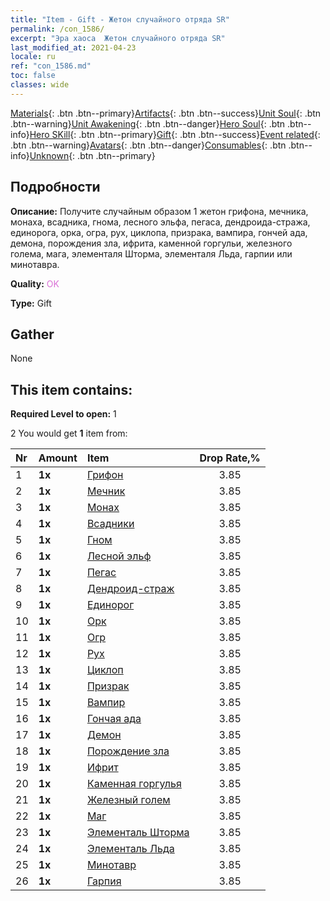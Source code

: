 ```yaml
---
title: "Item - Gift - Жетон случайного отряда SR"
permalink: /con_1586/
excerpt: "Эра хаоса  Жетон случайного отряда SR"
last_modified_at: 2021-04-23
locale: ru
ref: "con_1586.md"
toc: false
classes: wide
---
```

 [Materials](/ItemsRU/){: .btn .btn--primary}[Artifacts](/ItemsRU/Artifacts/){: .btn .btn--success}[Unit Soul](/ItemsRU/UnitSoul/){: .btn .btn--warning}[Unit Awakening](/ItemsRU/UnitAwakening/){: .btn .btn--danger}[Hero Soul](/ItemsRU/HeroSoul/){: .btn .btn--info}[Hero SKill](/ItemsRU/HeroSkill/){: .btn .btn--primary}[Gift](/ItemsRU/Gift/){: .btn .btn--success}[Event related](/ItemsRU/Events/){: .btn .btn--warning}[Avatars](/ItemsRU/Avatars/){: .btn .btn--danger}[Consumables](/ItemsRU/Consumables/){: .btn .btn--info}[Unknown](/ItemsRU/Unknown/){: .btn .btn--primary}

## Подробности
 **Описание:** Получите случайным образом 1 жетон грифона, мечника, монаха, всадника, гнома, лесного эльфа, пегаса, дендроида-стража, единорога, орка, огра, рух, циклопа, призрака, вампира, гончей ада, демона, порождения зла, ифрита, каменной горгульи, железного голема, мага, элементаля Шторма, элементаля Льда, гарпии или минотавра.

 **Quality:** <span style="color: #DA70D6">OK</span>

 **Type:** Gift

## Gather

  None

## This item contains:

 **Required Level to open:** 1

 2 You would get **1** item  from:

  | Nr | Amount |     Item    | Drop Rate,% |
  |:---|:-------|:------------|:---------:|
  | 1 |  **1x** | [Грифон](/ItemsRU/unt_192/) | 3.85 | 
  | 2 |  **1x** | [Мечник](/ItemsRU/unt_193/) | 3.85 | 
  | 3 |  **1x** | [Монах](/ItemsRU/unt_194/) | 3.85 | 
  | 4 |  **1x** | [Всадники](/ItemsRU/unt_195/) | 3.85 | 
  | 5 |  **1x** | [Гном](/ItemsRU/unt_200/) | 3.85 | 
  | 6 |  **1x** | [Лесной эльф](/ItemsRU/unt_201/) | 3.85 | 
  | 7 |  **1x** | [Пегас](/ItemsRU/unt_202/) | 3.85 | 
  | 8 |  **1x** | [Дендроид-страж](/ItemsRU/unt_203/) | 3.85 | 
  | 9 |  **1x** | [Единорог](/ItemsRU/unt_204/) | 3.85 | 
  | 10 |  **1x** | [Орк](/ItemsRU/unt_219/) | 3.85 | 
  | 11 |  **1x** | [Огр](/ItemsRU/unt_220/) | 3.85 | 
  | 12 |  **1x** | [Рух](/ItemsRU/unt_221/) | 3.85 | 
  | 13 |  **1x** | [Циклоп](/ItemsRU/unt_222/) | 3.85 | 
  | 14 |  **1x** | [Призрак](/ItemsRU/unt_210/) | 3.85 | 
  | 15 |  **1x** | [Вампир](/ItemsRU/unt_211/) | 3.85 | 
  | 16 |  **1x** | [Гончая ада](/ItemsRU/unt_228/) | 3.85 | 
  | 17 |  **1x** | [Демон](/ItemsRU/unt_229/) | 3.85 | 
  | 18 |  **1x** | [Порождение зла](/ItemsRU/unt_230/) | 3.85 | 
  | 19 |  **1x** | [Ифрит](/ItemsRU/unt_231/) | 3.85 | 
  | 20 |  **1x** | [Каменная горгулья](/ItemsRU/unt_236/) | 3.85 | 
  | 21 |  **1x** | [Железный голем](/ItemsRU/unt_237/) | 3.85 | 
  | 22 |  **1x** | [Маг](/ItemsRU/unt_238/) | 3.85 | 
  | 23 |  **1x** | [Элементаль Шторма](/ItemsRU/unt_263/) | 3.85 | 
  | 24 |  **1x** | [Элементаль Льда](/ItemsRU/unt_264/) | 3.85 | 
  | 25 |  **1x** | [Минотавр](/ItemsRU/unt_248/) | 3.85 | 
  | 26 |  **1x** | [Гарпия](/ItemsRU/unt_245/) | 3.85 | 
